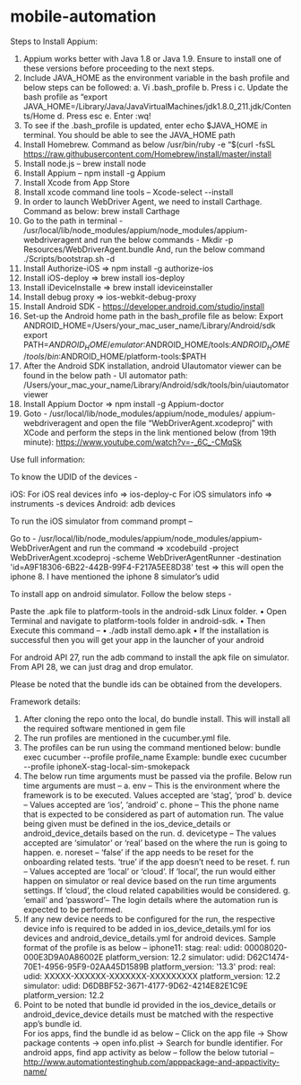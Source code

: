 # mobile-automation

Steps to Install Appium:

1.	Appium works better with Java 1.8 or Java 1.9. Ensure to install one of these versions before proceeding to the next steps. 
2.	Include JAVA_HOME as the environment variable in the bash profile and below steps can be followed:
        a.	Vi .bash_profile
        b.	Press i
        c.	Update the bash profile as “export JAVA_HOME=/Library/Java/JavaVirtualMachines/jdk1.8.0_211.jdk/Contents/Home
        d.	Press esc
        e.	Enter :wq!
3.	To see if the .bash_profile is updated, enter echo $JAVA_HOME in terminal. You should be able to see the JAVA_HOME path
4.	Install Homebrew. Command as below
/usr/bin/ruby -e “$(curl -fsSL https://raw.githubusercontent.com/Homebrew/install/master/install
5.	Install node.js – brew install node
6.	Install Appium – npm install -g Appium
7.	Install Xcode from App Store
8.	Install xcode command line tools – Xcode-select --install
9.	In order to launch WebDriver Agent, we need to install Carthage. Command as below:
    brew install Carthage
9.	Go to the path in terminal - /usr/local/lib/node_modules/appium/node_modules/appium-webdriveragent and run the below commands - 
    Mkdir -p Resources/WebDriverAgent.bundle
    And, run the below command
    ./Scripts/bootstrap.sh -d
10.	Install Authorize-iOS => npm install -g authorize-ios
11.	Install iOS-deploy => brew install ios-deploy
12.	Install iDeviceInstalle => brew install ideviceinstaller
13.	Install debug proxy => ios-webkit-debug-proxy
14.	Install Android SDK - https://developer.android.com/studio/install
15.	Set-up the Android home path in the bash_profile file as below:
    Export ANDROID_HOME=/Users/your_mac_user_name/Library/Android/sdk
    export PATH=$ANDROID_HOME/emulator:$ANDROID_HOME/tools:$ANDROID_HOME/tools/bin:$ANDROID_HOME/platform-tools:$PATH
16.	After the Android SDK installation, android UIautomator viewer can be found in the below path - UI automator path: /Users/your_mac_your_name/Library/Android/sdk/tools/bin/uiautomatorviewer
17.	Install Appium Doctor => npm install -g Appium-doctor
18.	Goto - /usr/local/lib/node_modules/appium/node_modules/ appium-webdriveragent and open the file “WebDriverAgent.xcodeproj” with XCode and perform the steps in the link mentioned below (from 19th minute):
https://www.youtube.com/watch?v=-_6C_-CMqSk

Use full information:

To know the UDID of the devices -

iOS:
For iOS real devices info => ios-deploy-c
For iOS simulators info => instruments -s devices
Android:
adb devices

To run the iOS simulator from command prompt – 

Go to -  /usr/local/lib/node_modules/appium/node_modules/appium-WebDriverAgent and  run the command => xcodebuild -project WebDriverAgent.xcodeproj -scheme WebDriverAgentRunner -destination 'id=A9F18306-6B22-442B-99F4-F217A5EE8D38' test => this will open the iphone 8. I have mentioned the iphone 8 simulator’s udid

To install app on android simulator. Follow the below steps -

Paste the .apk file to platform-tools in the android-sdk Linux folder.
  •	Open Terminal and navigate to platform-tools folder in android-sdk.
  •	Then Execute this command –
  •	./adb install demo.apk
  •	If the installation is successful then you will get your app in the launcher of your android 

For android API 27, run the adb command to install the apk file on simulator. From API 28, we can just drag and drop
emulator.

Please be noted that the bundle ids can be obtained from the developers. 

Framework details:

1.	After cloning the repo onto the local, do bundle install. This will install all the required software mentioned in gem file
2.	The run profiles are mentioned in the cucumber.yml file. 
3.	The profiles can be run using the command mentioned below:
    bundle exec cucumber --profile profile_name
    Example: bundle exec cucumber --profile iphoneX-stag-local-sim-smokepack
4.	The below run time arguments must be passed via the profile. Below run time arguments are must – 
    a.	env – This is the environment where the framework is to be executed. Values accepted are ‘stag’, ‘prod’
    b.	device – Values accepted are ‘ios’, ‘android’
    c.	phone – This the phone name that is expected to be considered as part of automation run.  The value being given must be defined in the ios_device_details or android_device_details based on the run.
    d.	devicetype – The values accepted are ‘simulator’ or ‘real’ based on the where the run is going to happen.
    e.	noreset – ‘false’ if the app needs to be reset for the onboarding related tests. ‘true’ if the app doesn’t need to be reset.
    f.	run – Values accepted are ‘local’ or ‘cloud’. If ‘local’, the run would either happen on simulator or real device based on the run time arguments settings. If ‘cloud’, the cloud related capabilities would be considered. 
    g.	‘email’ and ‘password’– The login details where the automation run is expected to be performed.
5.	If any new device needs to be configured for the run, the respective device info is required to be added in ios_device_details.yml for ios devices and android_device_details.yml for android devices. Sample format of the profile is as below – 
            iphone11:
              stag:
                real:
                  udid: 00008020-000E3D9A0A86002E
                  platform_version: 12.2
                simulator:
                  udid: D62C1474-70E1-4956-95F9-02AA45D1589B
                  platform_version: '13.3'
              prod:
                real:
                  udid: XXXXX-XXXXXX-XXXXXXX-XXXXXXXXX
                  platform_version: 12.2
                simulator:
                  udid: D6DBBF52-3671-4177-9D62-4214E82E1C9E
                  platform_version: 12.2
6.	Point to be noted that bundle id provided in the ios_device_details or android_device_device details must be matched with the respective app’s bundle id.  
      For ios apps, find the bundle id as below – 
       Click on the app file -> Show package contents -> open info.plist -> Search for bundle identifier. 
      For android apps, find app activity as below – follow the below tutorial – 	
       http://www.automationtestinghub.com/apppackage-and-appactivity-name/
